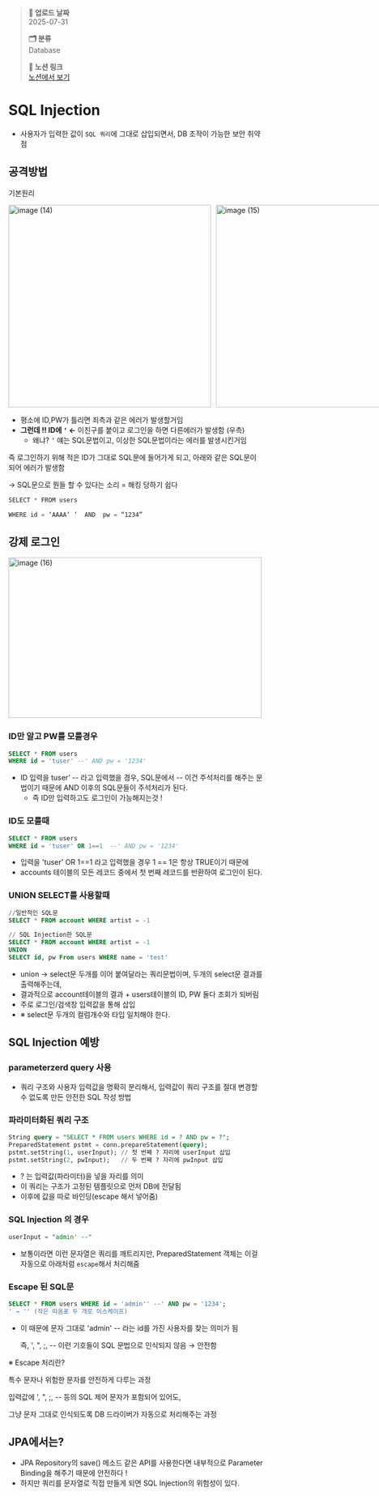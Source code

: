 > **📅 업로드 날짜**  
> 2025-07-31
> 
> **🗂 분류**  
> Database  
>
> **🔗 노션 링크**  
> [노션에서 보기](https://important-marquess-d42.notion.site/SQL-Injection-23fa654e658a80189d10fe0d420441df?source=copy_link)

# SQL Injection

- 사용자가 입력한 값이 `SQL 쿼리`에 그대로 삽입되면서, DB 조작이 가능한 보안 취약점

## 공격방법

기본원리

<div style="display: flex; gap: 10px;">
  <img width="400" height="400" alt="image (14)" src="https://github.com/user-attachments/assets/66998d03-aabf-4917-8e68-dce0da3547de" />
  <img width="400" height="400" alt="image (15)" src="https://github.com/user-attachments/assets/90d6cc2f-9284-4e61-94ba-a25ba0794ba5" />
</div>


- 평소에 ID,PW가 틀리면 죄측과 같은 에러가 발생할거임
- **그런데 !!  ID에  `‘`  ←** 이친구를 붙이고 로그인을 하면 다른에러가 발생함 (우측)
    - 왜냐? `‘` 얘는 SQL문법이고,  이상한 SQL문법이라는 에러를 발생시킨거임
    

즉 로그인하기 위해 적은 ID가 그대로 SQL문에 들어가게 되고, 아래와 같은 SQL문이 되어 에러가 발생함

→ SQL문으로 뭔들 할 수 있다는 소리 = 해킹 당하기 쉽다

```jsx
SELECT * FROM users

WHERE id = ‘AAAA‘ ‘  AND  pw = “1234” 
```

## 강제 로그인
<img width="500" height="317" alt="image (16)" src="https://github.com/user-attachments/assets/103ccf1d-6414-4dc0-9e9b-8e9b7296504e" />


### ID만 알고 PW를 모를경우

```sql
SELECT * FROM users
WHERE id = 'tuser' --' AND pw = '1234'
```

- ID 입력을  tuser’ --  라고 입력했을 경우, SQL문에서 -- 이건 주석처리를 해주는 문법이기 때문에 AND 이후의 SQL문들이 주석처리가 된다.
    - 즉 ID만 입력하고도 로그인이 가능해지는것 !

### ID도 모를때

```sql
SELECT * FROM users
WHERE id = 'tuser' OR 1==1  --' AND pw = '1234'
```

- 입력을 'tuser' OR 1==1 라고 입력했을 경우 1 == 1은 항상 TRUE이기 때문에
- accounts 테이블의 모든 레코드 중에서 첫 번째 레코드를 반환하여 로그인이 된다.

### UNION SELECT를 사용할때

```sql
//일반적인 SQL문
SELECT * FROM account WHERE artist = -1 

// SQL Injection한 SQL문
SELECT * FROM account WHERE artist = -1 
UNION
SELECT id, pw From users WHERE name = 'test'
```

- union → select문 두개를 이어 붙여달라는 쿼리문법이며, 두개의 select문 결과를 출력해주는데,
- 결과적으로 account테이블의  결과 + users테이블의 ID, PW  둘다 조회가 되버림
- 주로 로그인/검색창 입력값을 통해 삽입
- ※   select문 두개의 컬럼개수와 타입 일치해야 한다.

## SQL Injection 예방

### parameterzerd query 사용

- 쿼리 구조와 사용자 입력값을 명확히 분리해서, 입력값이 쿼리 구조를 절대 변경할 수 없도록 만든 안전한 SQL 작성 방법

### **파라미터화된 쿼리 구조**

```sql
String query = "SELECT * FROM users WHERE id = ? AND pw = ?";
PreparedStatement pstmt = conn.prepareStatement(query);
pstmt.setString(1, userInput); // 첫 번째 ? 자리에 userInput 삽입
pstmt.setString(2, pwInput);   // 두 번째 ? 자리에 pwInput 삽입
```

- ?   는 입력값(파라미터)을 넣을 자리를 의미
- 이 쿼리는 구조가 고정된 템플릿으로 먼저 DB에 전달됨
- 이후에 값을 따로 바인딩(escape 해서 넣어줌)

### SQL Injection 의 경우

```sql
userInput = "admin' --"
```

- 보통이라면 이런 문자열은 쿼리를 깨트리지만,
PreparedStatement 객체는 이걸 자동으로 아래처럼 `escape`해서 처리해줌

### Escape 된 SQL문

```sql
SELECT * FROM users WHERE id = 'admin'' --' AND pw = '1234';
' → '' (작은 따옴표 두 개로 이스케이프)
```

- 이 때문에 문자 그대로 'admin' --  라는 id를 가진 사용자를 찾는 의미가 됨
    
    즉, ', ", ;, --   이런 기호들이 SQL 문법으로 인식되지 않음 → 안전함
    

※ Escape 처리란?

특수 문자나 위험한 문자를 안전하게 다루는 과정

입력값에 ', ", ;, -- 등의 SQL 제어 문자가 포함되어 있어도,

그냥 문자 그대로 인식되도록 DB 드라이버가 자동으로 처리해주는 과정

## JPA에서는?

- JPA Repository의 save() 메소드 같은 API를 사용한다면 내부적으로 Parameter Binding을 해주기 때문에 안전하다 !
- 하지만 쿼리를 문자열로 직접 만들게 되면 SQL Injection의 위험성이 있다.

